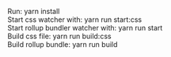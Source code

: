 Run: yarn install <br>
Start css watcher with: yarn run start:css <br>
Start rollup bundler watcher with: yarn run start <br>
Build css file: yarn run build:css <br>
Build rollup bundle: yarn run build <br>
